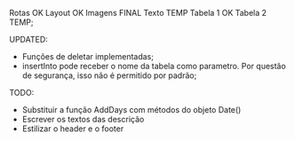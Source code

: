 Rotas OK
Layout OK
Imagens FINAL
Texto TEMP
Tabela 1 OK
Tabela 2 TEMP;

UPDATED:
- Funções de deletar implementadas;
- insertInto pode receber o nome da tabela como parametro. Por questão de segurança, isso não é permitido por padrão;

TODO:
- Substituir a função AddDays com métodos do objeto Date()
- Escrever os textos das descrição
- Estilizar o header e o footer